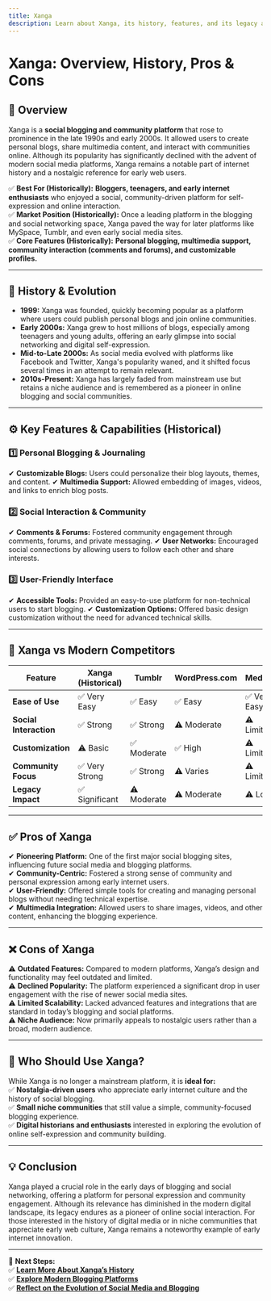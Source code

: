 ```yaml
---
title: Xanga
description: Learn about Xanga, its history, features, and its legacy as one of the early social blogging platforms.
---
```


# **Xanga: Overview, History, Pros & Cons**

## **📌 Overview**  
Xanga is a **social blogging and community platform** that rose to prominence in the late 1990s and early 2000s. It allowed users to create personal blogs, share multimedia content, and interact with communities online. Although its popularity has significantly declined with the advent of modern social media platforms, Xanga remains a notable part of internet history and a nostalgic reference for early web users.

✅ **Best For (Historically):** **Bloggers, teenagers, and early internet enthusiasts** who enjoyed a social, community-driven platform for self-expression and online interaction.  
✅ **Market Position (Historically):** Once a leading platform in the blogging and social networking space, Xanga paved the way for later platforms like MySpace, Tumblr, and even early social media sites.  
✅ **Core Features (Historically):** **Personal blogging, multimedia support, community interaction (comments and forums), and customizable profiles.**

---

## **📜 History & Evolution**  
- **1999:** Xanga was founded, quickly becoming popular as a platform where users could publish personal blogs and join online communities.
- **Early 2000s:** Xanga grew to host millions of blogs, especially among teenagers and young adults, offering an early glimpse into social networking and digital self-expression.
- **Mid-to-Late 2000s:** As social media evolved with platforms like Facebook and Twitter, Xanga's popularity waned, and it shifted focus several times in an attempt to remain relevant.
- **2010s-Present:** Xanga has largely faded from mainstream use but retains a niche audience and is remembered as a pioneer in online blogging and social communities.

---

## **⚙️ Key Features & Capabilities (Historical)**

### **1️⃣ Personal Blogging & Journaling**
✔ **Customizable Blogs:** Users could personalize their blog layouts, themes, and content.
✔ **Multimedia Support:** Allowed embedding of images, videos, and links to enrich blog posts.

### **2️⃣ Social Interaction & Community**
✔ **Comments & Forums:** Fostered community engagement through comments, forums, and private messaging.
✔ **User Networks:** Encouraged social connections by allowing users to follow each other and share interests.

### **3️⃣ User-Friendly Interface**
✔ **Accessible Tools:** Provided an easy-to-use platform for non-technical users to start blogging.
✔ **Customization Options:** Offered basic design customization without the need for advanced technical skills.

---

## **🔄 Xanga vs Modern Competitors**

| Feature                 | Xanga (Historical) | Tumblr         | WordPress.com   | Medium         |
|-------------------------|--------------------|----------------|-----------------|----------------|
| **Ease of Use**         | ✅ Very Easy       | ✅ Easy        | ✅ Easy         | ✅ Very Easy   |
| **Social Interaction**  | ✅ Strong          | ✅ Strong      | ⚠ Moderate     | ⚠ Limited     |
| **Customization**       | ⚠ Basic           | ✅ Moderate    | ✅ High         | ⚠ Limited     |
| **Community Focus**     | ✅ Very Strong     | ✅ Strong      | ⚠ Varies       | ⚠ Limited     |
| **Legacy Impact**       | ✅ Significant     | ⚠ Moderate    | ⚠ Moderate     | ⚠ Low         |

---

## **✅ Pros of Xanga**  
✔ **Pioneering Platform:** One of the first major social blogging sites, influencing future social media and blogging platforms.  
✔ **Community-Centric:** Fostered a strong sense of community and personal expression among early internet users.  
✔ **User-Friendly:** Offered simple tools for creating and managing personal blogs without needing technical expertise.  
✔ **Multimedia Integration:** Allowed users to share images, videos, and other content, enhancing the blogging experience.

---

## **❌ Cons of Xanga**  
⚠ **Outdated Features:** Compared to modern platforms, Xanga’s design and functionality may feel outdated and limited.  
⚠ **Declined Popularity:** The platform experienced a significant drop in user engagement with the rise of newer social media sites.  
⚠ **Limited Scalability:** Lacked advanced features and integrations that are standard in today’s blogging and social platforms.  
⚠ **Niche Audience:** Now primarily appeals to nostalgic users rather than a broad, modern audience.

---

## **🎯 Who Should Use Xanga?**  
While Xanga is no longer a mainstream platform, it is **ideal for:**  
✅ **Nostalgia-driven users** who appreciate early internet culture and the history of social blogging.  
✅ **Small niche communities** that still value a simple, community-focused blogging experience.  
✅ **Digital historians and enthusiasts** interested in exploring the evolution of online self-expression and community building.

---

## **💡 Conclusion**  
Xanga played a crucial role in the early days of blogging and social networking, offering a platform for personal expression and community engagement. Although its relevance has diminished in the modern digital landscape, its legacy endures as a pioneer of online social interaction. For those interested in the history of digital media or in niche communities that appreciate early web culture, Xanga remains a noteworthy example of early internet innovation.

---

🚀 **Next Steps:**  
✅ **[Learn More About Xanga’s History](https://en.wikipedia.org/wiki/Xanga)**  
✅ **[Explore Modern Blogging Platforms](#)**  
✅ **[Reflect on the Evolution of Social Media and Blogging](#)**
